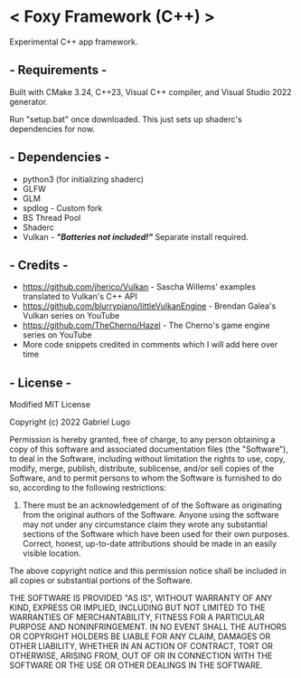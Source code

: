 # < Foxy Framework (C++) >
 Experimental C++ app framework.

## - Requirements -
 Built with CMake 3.24, C++23, Visual C++ compiler, and Visual Studio 2022 generator.

 Run "setup.bat" once downloaded. This just sets up shaderc's dependencies for now.
 
## - Dependencies -
 - python3 (for initializing shaderc)
 - GLFW
 - GLM
 - spdlog - Custom fork
 - BS Thread Pool
 - Shaderc
 - Vulkan - ***"Batteries not included!"*** Separate install required.

## - Credits -
 - https://github.com/jherico/Vulkan - Sascha Willems' examples translated to Vulkan's C++ API
 - https://github.com/blurrypiano/littleVulkanEngine - Brendan Galea's Vulkan series on YouTube
 - https://github.com/TheCherno/Hazel - The Cherno's game engine series on YouTube
 - More code snippets credited in comments which I will add here over time

## - License -

Modified MIT License

Copyright (c) 2022 Gabriel Lugo

Permission is hereby granted, free of charge, to any person obtaining a copy
of this software and associated documentation files (the "Software"), to deal
in the Software, including without limitation the rights
to use, copy, modify, merge, publish, distribute, sublicense, and/or sell
copies of the Software, and to permit persons to whom the Software is
furnished to do so, according to the following restrictions:

1. There must be an acknowledgement of of the Software as originating from the 
   original authors of the Software. Anyone using the software may not under any 
   circumstance claim they wrote any substantial sections of the Software which 
   have been used for their own purposes. Correct, honest, up-to-date attributions 
   should be made in an easily visible location.

The above copyright notice and this permission notice shall be included in all
copies or substantial portions of the Software.

THE SOFTWARE IS PROVIDED "AS IS", WITHOUT WARRANTY OF ANY KIND, EXPRESS OR
IMPLIED, INCLUDING BUT NOT LIMITED TO THE WARRANTIES OF MERCHANTABILITY,
FITNESS FOR A PARTICULAR PURPOSE AND NONINFRINGEMENT. IN NO EVENT SHALL THE
AUTHORS OR COPYRIGHT HOLDERS BE LIABLE FOR ANY CLAIM, DAMAGES OR OTHER
LIABILITY, WHETHER IN AN ACTION OF CONTRACT, TORT OR OTHERWISE, ARISING FROM,
OUT OF OR IN CONNECTION WITH THE SOFTWARE OR THE USE OR OTHER DEALINGS IN THE
SOFTWARE.
